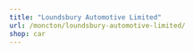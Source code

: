 ```yaml
---
title: "Loundsbury Automotive Limited"
url: /moncton/loundsbury-automotive-limited/
shop: car
---
```

